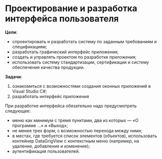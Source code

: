 # Проектирование и разработка интерфейса пользователя
**Цели**:
-	спроектировать и разработать систему по заданным требованиям и спецификациям;
-	разработать графический интерфейс приложения; 
-	создать и управлять проектом по разработке приложения;
-	использовать систему стандартизации, сертификации и систему обеспечения качества продукции.

**Задачи**:
1) ознакомиться с возможностями создания оконных приложений в Visual Studio C#;
2) разработать интерфейс приложения

При разработке интерфейса обязательно надо предусмотреть следующее:
-	меню как минимум с тремя пунктами, два из которых — «О программе …» и «Выход»;
- не менее трех форм, с возможностью перехода между ними;
-	в местах, где требуется список элементов (объектов), использовать контейнер DataGrigView с контекстным меню (например, на удаление, добавление и изменение);
-	аутентификация пользователей.
